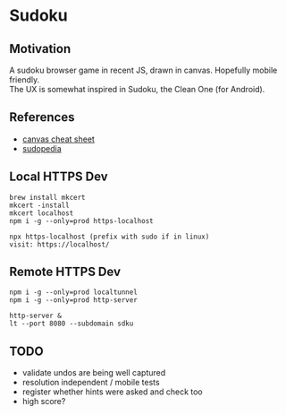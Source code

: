 # Sudoku

## Motivation

A sudoku browser game in recent JS, drawn in canvas. Hopefully mobile friendly.  
The UX is somewhat inspired in Sudoku, the Clean One (for Android).

## References 

- [canvas cheat sheet](https://simon.html5.org/dump/html5-canvas-cheat-sheet.html)
- [sudopedia](http://sudopedia.enjoysudoku.com/)

## Local HTTPS Dev

    brew install mkcert
    mkcert -install
    mkcert localhost
    npm i -g --only=prod https-localhost

    npx https-localhost (prefix with sudo if in linux)
    visit: https://localhost/

## Remote HTTPS Dev
    npm i -g --only=prod localtunnel
    npm i -g --only=prod http-server

    http-server &
    lt --port 8080 --subdomain sdku

## TODO

- validate undos are being well captured
- resolution independent / mobile tests
- register whether hints were asked and check too
- high score?
